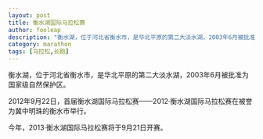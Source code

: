```yaml
---
layout: post
title: 衡水湖国际马拉松赛
author: fooleap
description: "衡水湖，位于河北省衡水市，是华北平原的第二大淡水湖，2003年6月被批准为国家级自然保护区。2012年9月22日，首届衡水湖国际马拉松赛——2012·衡水湖国际马拉松赛在被誉为冀中明珠的衡水市举行。"
category: marathon
tags: [马拉松,长跑]
---
```


衡水湖，位于河北省衡水市，是华北平原的第二大淡水湖，2003年6月被批准为国家级自然保护区。

2012年9月22日，首届衡水湖国际马拉松赛——2012·衡水湖国际马拉松赛在被誉为冀中明珠的衡水市举行。

今年，2013·衡水湖国际马拉松赛将于9月21日开赛。
